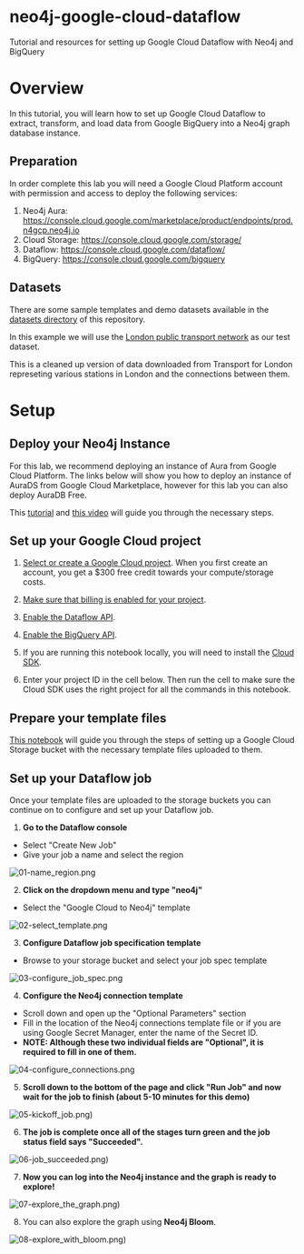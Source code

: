 # neo4j-google-cloud-dataflow
Tutorial and resources for setting up Google Cloud Dataflow with Neo4j and BigQuery

# Overview
In this tutorial, you will learn how to set up Google Cloud Dataflow to extract, transform, and load data from Google BigQuery into a Neo4j graph database instance.

## Preparation
In order complete this lab you will need a Google Cloud Platform account with permission and access to deploy the following services:

1. Neo4j Aura: https://console.cloud.google.com/marketplace/product/endpoints/prod.n4gcp.neo4j.io
2. Cloud Storage: https://console.cloud.google.com/storage/
3. Dataflow: https://console.cloud.google.com/dataflow/
4. BigQuery: https://console.cloud.google.com/bigquery

## Datasets
There are some sample templates and demo datasets available in the [datasets directory](datasets/) of this repository.

In this example we will use the [London public transport network](datasets/csv_files/london_transport/) as our test dataset.

This is a cleaned up version of data downloaded from Transport for London represeting various stations in London and the connections between them. 

# Setup

## Deploy your Neo4j Instance

For this lab, we recommend deploying an instance of Aura from Google Cloud Platform. The links below will show you how to deploy an instance of AuraDS from Google Cloud Marketplace, however for this lab you can also deploy AuraDB Free. 

This [tutorial](https://github.com/neo4j-partners/hands-on-lab-neo4j-and-vertex-ai/tree/main/Lab%201%20-%20Deploy%20Neo4j#lab-1---deploy-neo4j) and [this video](https://youtu.be/27PMDtlSP4w) will guide you through the necessary steps. 


## Set up your Google Cloud project

1. [Select or create a Google Cloud project](https://console.cloud.google.com/cloud-resource-manager). When you first create an account, you get a $300 free credit towards your compute/storage costs.

1. [Make sure that billing is enabled for your project](https://cloud.google.com/billing/docs/how-to/modify-project).

1. [Enable the Dataflow API](https://console.cloud.google.com/apis/library/dataflow.googleapis.com).

1. [Enable the BigQuery API](https://console.cloud.google.com/apis/library/bigquery.googleapis.com).

1. If you are running this notebook locally, you will need to install the [Cloud SDK](https://cloud.google.com/sdk).

1. Enter your project ID in the cell below. Then run the cell to make sure the
Cloud SDK uses the right project for all the commands in this notebook.

## Prepare your template files

[This notebook](notebook/neo4j_dataflow_bigquery.ipynb) will guide you through the steps of setting up a Google Cloud Storage bucket with the necessary template files uploaded to them. 

## Set up your Dataflow job

Once your template files are uploaded to the storage buckets you can continue on to configure and set up your Dataflow job. 

1. **Go to the Dataflow console**
- Select "Create New Job"
- Give your job a name and select the region

![01-name_region.png](images/01-name_region.png)

2. **Click on the dropdown menu and type "neo4j"**
- Select the "Google Cloud to Neo4j" template

![02-select_template.png](images/02-select_template.png)

3. **Configure Dataflow job specification template** 
- Browse to your storage bucket and select your job spec template

![03-configure_job_spec.png](images/03-configure_job_spec.png)

4. **Configure the Neo4j connection template** 
- Scroll down and open up the "Optional Parameters" section
- Fill in the location of the Neo4j connections template file or if you are using Google Secret Manager, enter the name of the Secret ID. 
- __NOTE: Although these two individual fields are "Optional", it is required to fill in one of them.__

![04-configure_connections.png](images/04-configure_connections.png)

5. **Scroll down to the bottom of the page and click "Run Job" and now wait for the job to finish (about 5-10 minutes for this demo)**

![05-kickoff_job.png)](images/05-kickoff_job.png)

6. **The job is complete once all of the stages turn green and the job status field says "Succeeded".**

![06-job_succeeded.png)](images/06-job_succeeded.png)

7. **Now you can log into the Neo4j instance and the graph is ready to explore!**

![07-explore_the_graph.png)](images/07-explore_the_graph.png)

8. You can also explore the graph using __Neo4j Bloom__.

![08-explore_with_bloom.png)](images/08-explore_with_bloom.png)